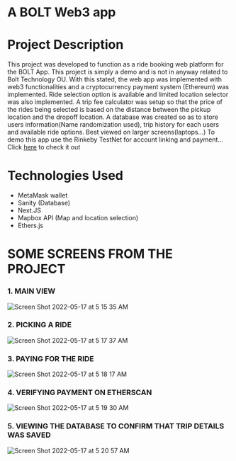 # A BOLT Web3 app
# Project Description
  This project was developed to function as a ride booking web platform for the BOLT App. This project is simply a demo and is not in anyway related to Bolt Technology OU. With this stated, the web app was implemented with web3 functionalities and a cryptocurrency payment system (Ethereum) was implemented.
  Ride selection option is available and limited location selector was also implemented. A trip fee calculator was setup so that the price of the rides being selected is based on the distance between the pickup location and the dropoff location.
  A database was created so as to store users information(Name randomization used), trip history for each users and available ride options.
  Best viewed on larger screens(laptops...)
  To demo this app use the Rinkeby TestNet for account linking and payment... Click <a href="https://bolt-app-web3.vercel.app/">here</a> to check it out

# Technologies Used
- MetaMask wallet
- Sanity (Database)
- Next.JS
- Mapbox API (Map and location selection)
- Ethers.js

# SOME SCREENS FROM THE PROJECT
### 1. MAIN VIEW
![Screen Shot 2022-05-17 at 5 15 35 AM](https://user-images.githubusercontent.com/54324954/168728283-52ef42d4-4428-4094-8bd3-1bf788d05a3e.png)
### 2. PICKING A RIDE
![Screen Shot 2022-05-17 at 5 17 37 AM](https://user-images.githubusercontent.com/54324954/168728273-e048f6ec-5fdc-4c3e-a969-5d073aae9ad8.png)
### 3. PAYING FOR THE RIDE
![Screen Shot 2022-05-17 at 5 18 17 AM](https://user-images.githubusercontent.com/54324954/168728300-bc9ff3cc-6c31-488d-847a-f6cb0b2dd36c.png)
### 4. VERIFYING PAYMENT ON ETHERSCAN
![Screen Shot 2022-05-17 at 5 19 30 AM](https://user-images.githubusercontent.com/54324954/168728314-e0f8470c-f240-4f23-8732-90cf45488b20.png)
### 5. VIEWING THE DATABASE TO CONFIRM THAT TRIP DETAILS WAS SAVED
![Screen Shot 2022-05-17 at 5 20 57 AM](https://user-images.githubusercontent.com/54324954/168728334-b43612fd-65f0-4d67-906e-c18bb7764966.png)

